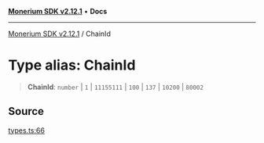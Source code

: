 [**Monerium SDK v2.12.1**](../README.md) • **Docs**

---

[Monerium SDK v2.12.1](../README.md) / ChainId

# Type alias: ChainId

> **ChainId**: `number` \| `1` \| `11155111` \| `100` \| `137` \| `10200` \| `80002`

## Source

[types.ts:66](https://github.com/monerium/js-monorepo/blob/d7b4845046d718e3ed53164705f9a159eb0876ba/packages/sdk/src/types.ts#L66)
